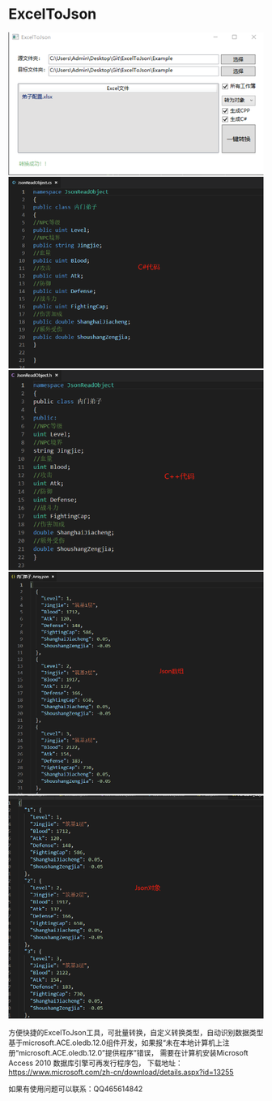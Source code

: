 # ExcelToJson
![image](https://github.com/CoolYsl/ExcelToJson/blob/master/Pic/1.png)
![image](https://github.com/CoolYsl/ExcelToJson/blob/master/Pic/2.png)
![image](https://github.com/CoolYsl/ExcelToJson/blob/master/Pic/3.png)
![image](https://github.com/CoolYsl/ExcelToJson/blob/master/Pic/4.png)
![image](https://github.com/CoolYsl/ExcelToJson/blob/master/Pic/5.png)



方便快捷的ExcelToJson工具，可批量转换，自定义转换类型，自动识别数据类型
基于microsoft.ACE.oledb.12.0组件开发，如果报“未在本地计算机上注册“microsoft.ACE.oledb.12.0”提供程序”错误，
需要在计算机安装Microsoft Access 2010 数据库引擎可再发行程序包，
下载地址：https://www.microsoft.com/zh-cn/download/details.aspx?id=13255


如果有使用问题可以联系：QQ465614842

